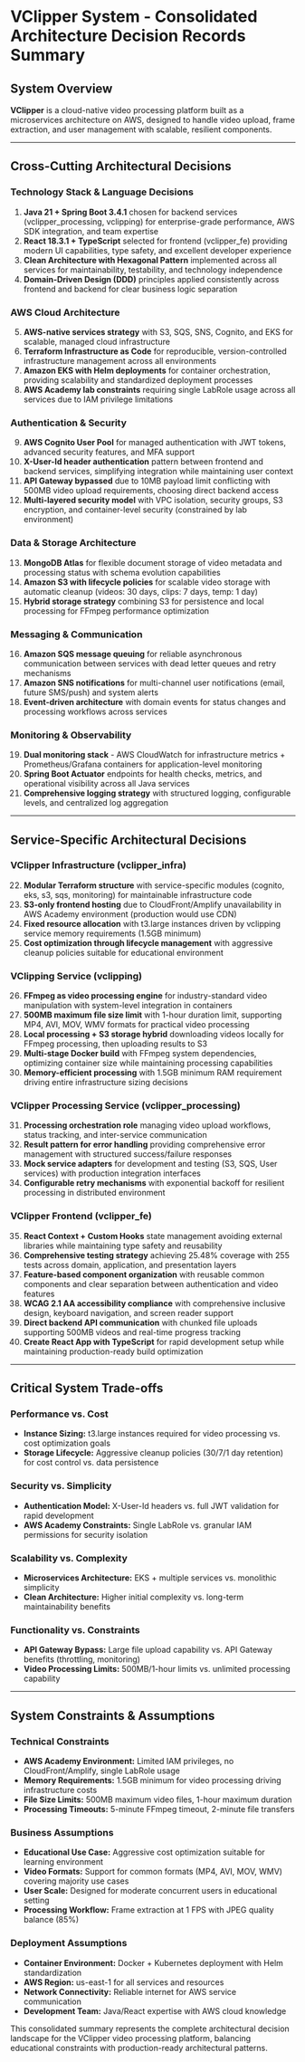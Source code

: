 # VClipper System - Consolidated Architecture Decision Records Summary

## System Overview
**VClipper** is a cloud-native video processing platform built as a microservices architecture on AWS, designed to handle video upload, frame extraction, and user management with scalable, resilient components.

---

## Cross-Cutting Architectural Decisions

### Technology Stack & Language Decisions
1. **Java 21 + Spring Boot 3.4.1** chosen for backend services (vclipper_processing, vclipping) for enterprise-grade performance, AWS SDK integration, and team expertise
2. **React 18.3.1 + TypeScript** selected for frontend (vclipper_fe) providing modern UI capabilities, type safety, and excellent developer experience
3. **Clean Architecture with Hexagonal Pattern** implemented across all services for maintainability, testability, and technology independence
4. **Domain-Driven Design (DDD)** principles applied consistently across frontend and backend for clear business logic separation

### AWS Cloud Architecture
5. **AWS-native services strategy** with S3, SQS, SNS, Cognito, and EKS for scalable, managed cloud infrastructure
6. **Terraform Infrastructure as Code** for reproducible, version-controlled infrastructure management across all environments
7. **Amazon EKS with Helm deployments** for container orchestration, providing scalability and standardized deployment processes
8. **AWS Academy lab constraints** requiring single LabRole usage across all services due to IAM privilege limitations

### Authentication & Security
9. **AWS Cognito User Pool** for managed authentication with JWT tokens, advanced security features, and MFA support
10. **X-User-Id header authentication** pattern between frontend and backend services, simplifying integration while maintaining user context
11. **API Gateway bypassed** due to 10MB payload limit conflicting with 500MB video upload requirements, choosing direct backend access
12. **Multi-layered security model** with VPC isolation, security groups, S3 encryption, and container-level security (constrained by lab environment)

### Data & Storage Architecture
13. **MongoDB Atlas** for flexible document storage of video metadata and processing status with schema evolution capabilities
14. **Amazon S3 with lifecycle policies** for scalable video storage with automatic cleanup (videos: 30 days, clips: 7 days, temp: 1 day)
15. **Hybrid storage strategy** combining S3 for persistence and local processing for FFmpeg performance optimization

### Messaging & Communication
16. **Amazon SQS message queuing** for reliable asynchronous communication between services with dead letter queues and retry mechanisms
17. **Amazon SNS notifications** for multi-channel user notifications (email, future SMS/push) and system alerts
18. **Event-driven architecture** with domain events for status changes and processing workflows across services

### Monitoring & Observability
19. **Dual monitoring stack** - AWS CloudWatch for infrastructure metrics + Prometheus/Grafana containers for application-level monitoring
20. **Spring Boot Actuator** endpoints for health checks, metrics, and operational visibility across all Java services
21. **Comprehensive logging strategy** with structured logging, configurable levels, and centralized log aggregation

---

## Service-Specific Architectural Decisions

### VClipper Infrastructure (vclipper_infra)
22. **Modular Terraform structure** with service-specific modules (cognito, eks, s3, sqs, monitoring) for maintainable infrastructure code
23. **S3-only frontend hosting** due to CloudFront/Amplify unavailability in AWS Academy environment (production would use CDN)
24. **Fixed resource allocation** with t3.large instances driven by vclipping service memory requirements (1.5GB minimum)
25. **Cost optimization through lifecycle management** with aggressive cleanup policies suitable for educational environment

### VClipping Service (vclipping)
26. **FFmpeg as video processing engine** for industry-standard video manipulation with system-level integration in containers
27. **500MB maximum file size limit** with 1-hour duration limit, supporting MP4, AVI, MOV, WMV formats for practical video processing
28. **Local processing + S3 storage hybrid** downloading videos locally for FFmpeg processing, then uploading results to S3
29. **Multi-stage Docker build** with FFmpeg system dependencies, optimizing container size while maintaining processing capabilities
30. **Memory-efficient processing** with 1.5GB minimum RAM requirement driving entire infrastructure sizing decisions

### VClipper Processing Service (vclipper_processing)
31. **Processing orchestration role** managing video upload workflows, status tracking, and inter-service communication
32. **Result pattern for error handling** providing comprehensive error management with structured success/failure responses
33. **Mock service adapters** for development and testing (S3, SQS, User services) with production integration interfaces
34. **Configurable retry mechanisms** with exponential backoff for resilient processing in distributed environment

### VClipper Frontend (vclipper_fe)
35. **React Context + Custom Hooks** state management avoiding external libraries while maintaining type safety and reusability
36. **Comprehensive testing strategy** achieving 25.48% coverage with 255 tests across domain, application, and presentation layers
37. **Feature-based component organization** with reusable common components and clear separation between authentication and video features
38. **WCAG 2.1 AA accessibility compliance** with comprehensive inclusive design, keyboard navigation, and screen reader support
39. **Direct backend API communication** with chunked file uploads supporting 500MB videos and real-time progress tracking
40. **Create React App with TypeScript** for rapid development setup while maintaining production-ready build optimization

---

## Critical System Trade-offs

### Performance vs. Cost
- **Instance Sizing:** t3.large instances required for video processing vs. cost optimization goals
- **Storage Lifecycle:** Aggressive cleanup policies (30/7/1 day retention) for cost control vs. data persistence

### Security vs. Simplicity
- **Authentication Model:** X-User-Id headers vs. full JWT validation for rapid development
- **AWS Academy Constraints:** Single LabRole vs. granular IAM permissions for security isolation

### Scalability vs. Complexity
- **Microservices Architecture:** EKS + multiple services vs. monolithic simplicity
- **Clean Architecture:** Higher initial complexity vs. long-term maintainability benefits

### Functionality vs. Constraints
- **API Gateway Bypass:** Large file upload capability vs. API Gateway benefits (throttling, monitoring)
- **Video Processing Limits:** 500MB/1-hour limits vs. unlimited processing capability

---

## System Constraints & Assumptions

### Technical Constraints
- **AWS Academy Environment:** Limited IAM privileges, no CloudFront/Amplify, single LabRole usage
- **Memory Requirements:** 1.5GB minimum for video processing driving infrastructure costs
- **File Size Limits:** 500MB maximum video files, 1-hour maximum duration
- **Processing Timeouts:** 5-minute FFmpeg timeout, 2-minute file transfers

### Business Assumptions
- **Educational Use Case:** Aggressive cost optimization suitable for learning environment
- **Video Formats:** Support for common formats (MP4, AVI, MOV, WMV) covering majority use cases
- **User Scale:** Designed for moderate concurrent users in educational setting
- **Processing Workflow:** Frame extraction at 1 FPS with JPEG quality balance (85%)

### Deployment Assumptions
- **Container Environment:** Docker + Kubernetes deployment with Helm standardization
- **AWS Region:** us-east-1 for all services and resources
- **Network Connectivity:** Reliable internet for AWS service communication
- **Development Team:** Java/React expertise with AWS cloud knowledge

This consolidated summary represents the complete architectural decision landscape for the VClipper video processing platform, balancing educational constraints with production-ready architectural patterns.
